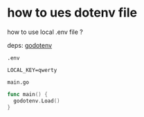 # how to ues dotenv file

how to use local .env file ?

deps: [godotenv](https://github.com/joho/godotenv)

`.env`

```
LOCAL_KEY=qwerty
```

`main.go`

```go
func main() {
  godotenv.Load()
}
```
